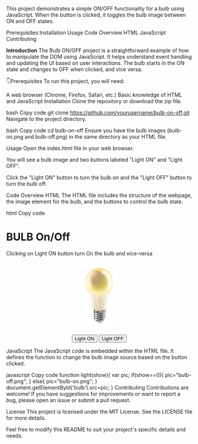 <p>This project demonstrates a simple ON/OFF functionality for a bulb using JavaScript. When the button is clicked, it toggles the bulb image between ON and OFF states.</p>

<label>Prerequisites</label>
Installation
Usage
Code Overview
HTML
JavaScript
Contributing

<b>Introduction</b>
The Bulb ON/OFF project is a straightforward example of how to manipulate the DOM using JavaScript. It helps understand event handling and updating the UI based on user interactions. The bulb starts in the ON state and changes to OFF when clicked, and vice versa.

👇Prerequisites
To run this project, you will need:

A web browser (Chrome, Firefox, Safari, etc.)
Basic knowledge of HTML and JavaScript
Installation
Clone the repository or download the zip file.

bash
Copy code
git clone https://github.com/yourusername/bulb-on-off.git
Navigate to the project directory.

bash
Copy code
cd bulb-on-off
Ensure you have the bulb images (bulb-on.png and bulb-off.png) in the same directory as your HTML file.

Usage
Open the index.html file in your web browser.

You will see a bulb image and two buttons labeled "Light ON" and "Light OFF".

Click the "Light ON" button to turn the bulb on and the "Light OFF" button to turn the bulb off.

Code Overview
HTML
The HTML file includes the structure of the webpage, the image element for the bulb, and the buttons to control the bulb state.

html
Copy code
<!DOCTYPE html>
<html lang="en">
<head>
    <title>Bulb ON/OFF </title>
    <script type="text/javascript">
        function light(show){
            var pic;
            if(show==0){
                pic="bulb-off.png";
            }
            else{
                pic="bulb-on.png";
            }
            document.getElementById('bulb').src=pic;
        }
    </script>
</head> 
<body>
   <h1>BULB On/Off</h1>
   <p>Clicking on Light ON button turn On the bulb and vice-versa</p>
   <center>
   <img id="bulb" src="bulb-on.png" width="100px" height="180px">
   <p>
      <button type="button" onclick="light(1)">Light ON</button>
      <button type="button" onclick="light(0)">Light OFF</button>
   </p>
   </center>
</body>
</html>
JavaScript
The JavaScript code is embedded within the HTML file. It defines the function to change the bulb image source based on the button clicked.

javascript
Copy code
function light(show){
    var pic;
    if(show==0){
        pic="bulb-off.png";
    }
    else{
        pic="bulb-on.png";
    }
    document.getElementById('bulb').src=pic;
}
Contributing
Contributions are welcome! If you have suggestions for improvements or want to report a bug, please open an issue or submit a pull request.

License
This project is licensed under the MIT License. See the LICENSE file for more details.

Feel free to modify this README to suit your project's specific details and needs.
